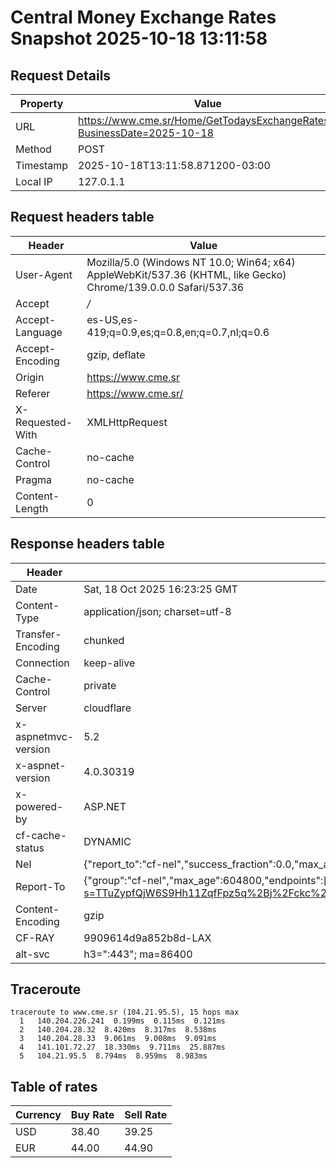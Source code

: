 # Central Money Exchange Rates Snapshot 2025-10-18 13:11:58
## Request Details

| Property | Value |
|----------|-------|
| URL | https://www.cme.sr/Home/GetTodaysExchangeRates/?BusinessDate=2025-10-18 |
| Method | POST |
| Timestamp | 2025-10-18T13:11:58.871200-03:00 |
| Local IP | 127.0.1.1 |
    
## Request headers table

| Header | Value |
|--------|-------|
| User-Agent | Mozilla/5.0 (Windows NT 10.0; Win64; x64) AppleWebKit/537.36 (KHTML, like Gecko) Chrome/139.0.0.0 Safari/537.36 |
| Accept | */* |
| Accept-Language | es-US,es-419;q=0.9,es;q=0.8,en;q=0.7,nl;q=0.6 |
| Accept-Encoding | gzip, deflate |
| Origin | https://www.cme.sr |
| Referer | https://www.cme.sr/ |
| X-Requested-With | XMLHttpRequest |
| Cache-Control | no-cache |
| Pragma | no-cache |
| Content-Length | 0 |

    
## Response headers table
| Header | Value |
|--------|-------|
| Date | Sat, 18 Oct 2025 16:23:25 GMT |
| Content-Type | application/json; charset=utf-8 |
| Transfer-Encoding | chunked |
| Connection | keep-alive |
| Cache-Control | private |
| Server | cloudflare |
| x-aspnetmvc-version | 5.2 |
| x-aspnet-version | 4.0.30319 |
| x-powered-by | ASP.NET |
| cf-cache-status | DYNAMIC |
| Nel | {"report_to":"cf-nel","success_fraction":0.0,"max_age":604800} |
| Report-To | {"group":"cf-nel","max_age":604800,"endpoints":[{"url":"https://a.nel.cloudflare.com/report/v4?s=TTuZypfQjW6S9Hh11ZqfFpz5q%2Bj%2Fckc%2B878VUqunwBPQPI7ItytSCPtreGAi74wvhQtMN%2Bv6P4YtabUrM3wS1DM%2Fk3G8NzniMzs%3D"}]} |
| Content-Encoding | gzip |
| CF-RAY | 9909614d9a852b8d-LAX |
| alt-svc | h3=":443"; ma=86400 |

## Traceroute 

```
traceroute to www.cme.sr (104.21.95.5), 15 hops max
  1   140.204.226.241  0.199ms  0.115ms  0.121ms 
  2   140.204.28.32  8.420ms  8.317ms  8.538ms 
  3   140.204.28.33  9.061ms  9.008ms  9.091ms 
  4   141.101.72.27  18.330ms  9.711ms  25.887ms 
  5   104.21.95.5  8.794ms  8.959ms  8.983ms 

```


## Table of rates

| Currency | Buy Rate | Sell Rate |
|----------|----------|-----------|
| USD | 38.40 | 39.25 |
| EUR | 44.00 | 44.90 |
